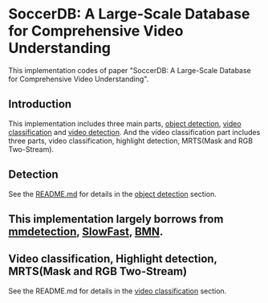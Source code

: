 # SoccerDB: A Large-Scale Database for Comprehensive Video Understanding
This implementation codes of paper "SoccerDB: A Large-Scale Database for Comprehensive Video Understanding".
## Introduction
This implementation includes three main parts, [object detection](https://github.com/newsdata/SoccerDB/tree/master/code/object_detection), [video classification](https://github.com/newsdata/SoccerDB/tree/master/code/video_classification) and [video detection](https://github.com/newsdata/SoccerDB/tree/master/code/video_detection). And the video classification part includes three parts, video classification, highlight detection, MRTS(Mask and RGB Two-Stream).

## Detection
See the [README.md](https://github.com/newsdata/SoccerDB/blob/master/code/object_detection/README.md) for details in the [object detection](https://github.com/newsdata/SoccerDB/tree/master/code/object_detection) section.
## This implementation largely borrows from [mmdetection](https://github.com/open-mmlab/mmdetection), [SlowFast](https://github.com/facebookresearch/SlowFast), [BMN](https://github.com/JJBOY/BMN-Boundary-Matching-Network).

## Video classification, Highlight detection, MRTS(Mask and RGB Two-Stream)
See the README.md for details in the [video classification](https://github.com/newsdata/SoccerDB/tree/master/code/video_classification) section.
